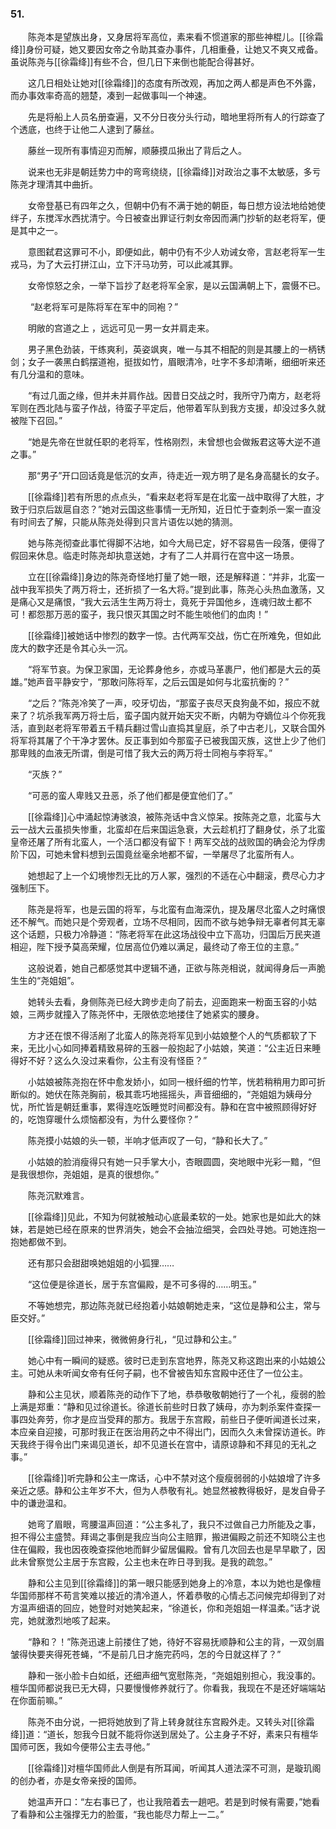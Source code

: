 ### 51.

　　陈尧本是望族出身，又身居将军高位，素来看不惯道家的那些神棍儿。[[徐霜绛]]身份可疑，她又要因女帝之令助其查办事件，几相重叠，让她又不爽又戒备。虽说陈尧与[[徐霜绛]]有些不合，但几日下来倒也能配合得甚好。

　　这几日相处让她对[[徐霜绛]]的态度有所改观，再加之两人都是声色不外露，而办事效率奇高的翘楚，凑到一起做事叫一个神速。

　　先是将船上人员名册查遍，又不分日夜分头行动，暗地里将所有人的行踪查了个透底，也终于让他二人逮到了藤丝。

　　藤丝一现所有事情迎刃而解，顺藤摸瓜揪出了背后之人。

　　说来也无非是朝廷势力中的弯弯绕绕，[[徐霜绛]]对政治之事不太敏感，多亏陈尧才理清其中曲折。

　　女帝登基已有四年之久，但朝中仍有不满于她的朝臣，每日想方设法地给她使绊子，东搅浑水西扰清宁。今日被查出罪证行刺女帝因而满门抄斩的赵老将军，便是其中之一。

　　意图弑君这罪可不小，即便如此，朝中仍有不少人劝诫女帝，言赵老将军一生戎马，为了大云打拼江山，立下汗马功劳，可以此减其罪。

　　女帝惊怒之余，一举下旨抄了赵老将军全家，是以云国满朝上下，震慑不已。

　　 “赵老将军可是陈将军在军中的同袍？”

　　明敞的宫道之上 ，远远可见一男一女并肩走来。

　　男子黑色劲装，干练爽利，英姿飒爽，唯一与其不相配的则是其腰上的一柄锈剑；女子一袭黑白鹤摆道袍，挺拔如竹，眉眼清冷，吐字不多却清晰，细细听来还有几分温和的意味。

　　“有过几面之缘，但并未并肩作战。因昔日交战之时，我所守乃南方，赵老将军则在西北陆与蛮子作战，待蛮子平定后，他带着军队到我方支援，却没过多久就被陛下召回。”

　　“她是先帝在世就任职的老将军，性格刚烈，未曾想也会做叛君这等大逆不道之事。”

　　那“男子”开口回话竟是低沉的女声，待走近一观方明了是名身高腿长的女子。

　　[[徐霜绛]]若有所思的点点头，“看来赵老将军是在北蛮一战中取得了大胜，才致于归京后跋扈自恣？”她对云国这些事情一无所知，近日忙于查刺杀一案一直没有时间去了解，只能从陈尧处得到只言片语佐以她的猜测。

　　她与陈尧彻查此事忙得脚不沾地，如今大局已定，好不容易告一段落，便得了假回来休息。临走时陈尧却执意送她，才有了二人并肩行在宫中这一场景。

　　立在[[徐霜绛]]身边的陈尧奇怪地打量了她一眼，还是解释道：“并非，北蛮一战中我军损失了两万将士，还折损了一名大将。”提到此事，陈尧心头热血激荡，又是痛心又是痛恨，“我大云活生生两万将士，竟死于异国他乡，连魂归故土都不可！都怨那万恶的蛮子，我只恨灭其国之时不能生啖他们的血肉！”

　　[[徐霜绛]]被她话中惨烈的数字一惊。古代两军交战，伤亡在所难免，但如此庞大的数字还是令其心头一沉。

　　“将军节哀。为保卫家国，无论葬身他乡，亦或马革裹尸，他们都是大云的英雄。”她声音平静安宁，“那敢问陈将军，之后云国是如何与北蛮抗衡的？”

　　“之后？”陈尧冷笑了一声，咬牙切齿，“那蛮子丧尽天良狗彘不如，报应不就来了？坑杀我军两万将士后，蛮子国内就开始天灾不断，内朝为夺嫡位斗个你死我活，直到赵老将军带着五千精兵翻过雪山直捣其皇庭，杀了中古老儿，又联合国外将军将其屠了个干净才罢休。反正事到如今那蛮子已被我国灭族，这世上少了他们那卑贱的血液无所谓，倒是可惜了我大云的两万将士同袍与李将军。”

　　“灭族？”

　　“可恶的蛮人卑贱又丑恶，杀了他们都是便宜他们了。”

　　[[徐霜绛]]心中涌起惊涛骇浪，被陈尧话中含义惊呆。按陈尧之意，北蛮与大云一战大云虽损失惨重，北蛮却在后来国运急衰，大云趁机打了翻身仗，杀了北蛮皇帝还屠了所有北蛮人，一个活口都没有留下！两军交战的战败国的确会沦为俘虏阶下囚，可她未曾料想到云国竟丝毫余地都不留，一举屠尽了北蛮所有人。

　　她想起了上一个幻境惨烈无比的万人冢，强烈的不适在心中翻滚，费尽心力才强制压下。

　　陈尧是将军，也是云国的将军，与北蛮有血海深仇，提及屠尽北蛮人之时痛恨还不解气。而她只是个旁观者，立场不尽相同，因而不欲与她争辩无辜者何其无辜这个话题，只极力冷静道：“陈老将军在此这场战役中立下高功，归国后万民夹道相迎，陛下授予莫高荣耀，位居高位仍难以满足，最终动了帝王位的主意。”

　　这般说着，她自己都感觉其中逻辑不通，正欲与陈尧相说，就闻得身后一声脆生生的“尧姐姐”。

　　她转头去看，身侧陈尧已经大跨步走向了前去，迎面跑来一粉面玉容的小姑娘，三两步就撞入了陈尧怀中，无限依恋地搂住了她紧实的腰身。

　　方才还在恨不得活剐了北蛮人的陈尧将军见到小姑娘整个人的气质都软了下来，无比小心如同捧着精致易碎的玉器一般抱起了小姑娘，笑道：“公主近日来睡得好不好？这么久没过来看你，公主有没有怪臣？”

　　小姑娘被陈尧抱在怀中愈发娇小，如同一根纤细的竹竿，恍若稍稍用力即可折断似的。她伏在陈尧胸前，极其乖巧地摇摇头，声音细细的，“尧姐姐为姨母分忧，所忙皆是朝廷重事，累得连吃饭睡觉时间都没有。静和在宫中被照顾得好好的，吃饱穿暖什么烦恼都没有，为什么要怪你？”

　　陈尧摸小姑娘的头一顿，半响才低声叹了一句，“静和长大了。”

　　小姑娘的脸消瘦得只有她一只手掌大小，杏眼圆圆，突地眼中光彩一黯，“但是我很想你，尧姐姐，是真的很想你。”

　　陈尧沉默难言。

　　[[徐霜绛]]见此，不知为何就被触动心底最柔软的一处。她家也是如此大的妹妹，若是她已经在原来的世界消失，她会不会抽泣细哭，会四处寻她。可她连抱一抱她都做不到。

　　还有那只会甜甜唤她姐姐的小狐狸……

　　“这位便是徐道长，居于东宫偏殿，是不可多得的……明玉。”

　　不等她想完，那边陈尧就已经抱着小姑娘朝她走来，“这位是静和公主，常与臣交好。”

　　[[徐霜绛]]回过神来，微微俯身行礼，“见过静和公主。”

　　她心中有一瞬间的疑惑。彼时已走到东宫地界，陈尧又称这跑出来的小姑娘公主。可她从未听闻女帝有任何子嗣，也不曾被告知东宫殿中还住了一位公主。

　　静和公主见状，顺着陈尧的动作下了地，恭恭敬敬朝她行了一个礼，瘦弱的脸上满是郑重：“静和见过徐道长。徐道长前些时日救了姨母，亦为刺杀案件查探一事四处奔劳，你才是应当受拜的那方。我居于东宫殿，前些日子便听闻道长过来，本应亲自迎接，可那时我正在医治用药之中不得出门，因而久久未曾探访道长。昨天我终于得令出门来谒见道长，却不见道长在宫中，请原谅静和不拜见的无礼之事。”

　　[[徐霜绛]]听完静和公主一席话，心中不禁对这个瘦瘦弱弱的小姑娘增了许多亲近之感。静和公主年岁不大，但为人恭敬有礼。她显然被教得极好，是发自骨子中的谦逊温和。

　　她弯了眉眼，弯腰温声回道：“公主多礼了，我只不过做自己力所能及之事，担不得公主盛赞。拜谒之事倒是我应当向公主赔罪，搬进偏殿之前还不知晓公主也住在偏殿，我也因夜晚查探他地而鲜少留居偏殿。曾有几次回去也是早早歇了，因此未曾察觉公主居于东宫殿，公主也未在昨日寻到我。是我的疏忽。”

　　静和公主见到[[徐霜绛]]的第一眼只能感到她身上的冷意，本以为她也是像檀华国师那样不苟言笑难以接近的清冷道人，怀着恭敬的心情忐忑问候完却得到了对方温声细语的回应，她登时对她笑起来，“徐道长，你和尧姐姐一样温柔。”话才说完，她就激烈地咳了起来。

　　“静和？！”陈尧迅速上前搂住了她，待好不容易抚顺静和公主的背，一双剑眉皱得快要夹得死苍蝇，“不是前几日才施完药吗，怎的今日就这样了？”

　　静和一张小脸卡白如纸，还细声细气宽慰陈尧，“尧姐姐别担心，我没事的。檀华国师都说我已无大碍，只要慢慢修养就行了。你看我，我现在不是还好端端站在你面前嘛。”

　　陈尧不由分说，一把将她放到了背上转身就往东宫殿外走。又转头对[[徐霜绛]]道：“道长，恕我今日就不能将你送到居处了。公主身子不好，素来只有檀华国师可医，我如今便带公主去寻他。”

　　[[徐霜绛]]对檀华国师此人倒是有所耳闻，听闻其人道法深不可测，是璇玑阁的创办者，亦是女帝亲授的国师。

　　她温声开口：“左右事已了，也让我陪着去一趟吧。若是到时候有需要，”她看了看静和公主强撑无力的脸蛋，“我也能尽力帮上一二。”